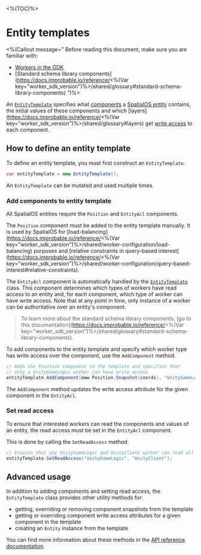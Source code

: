 <%(TOC)%>

# Entity templates

<%(Callout message="
Before reading this document, make sure you are familiar with:

  * [Workers in the GDK]({{urlRoot}}/reference/concepts/worker)
  * [Standard schema library components](https://docs.improbable.io/reference/<%(Var key="worker_sdk_version")%>/shared/glossary#standard-schema-library-components)
")%>

An [`EntityTemplate`]({{urlRoot}}/api/core/entity-template) specifies what [components]({{urlRoot}}/reference/glossary#spatialos-component) a [SpatialOS entity]({{urlRoot}}/reference/glossary#spatialos-entity) contains, the initial values of these components and which [layers](https://docs.improbable.io/reference/<%(Var key="worker_sdk_version")%>/shared/glossary#layers) get [write access]({{urlRoot}}/reference//glossary#authority) to each component.

## How to define an entity template

To define an entity template, you must first construct an `EntityTemplate`.

```csharp
var entityTemplate = new EntityTemplate();
```

An `EntityTemplate` can be mutated and used multiple times.

### Add components to entity template

All SpatialOS entities require the `Position` and `EntityAcl` components.

The `Position` component must be added to the entity template manually. It is used by SpatialOS for [load-balancing](https://docs.improbable.io/reference/<%(Var key="worker_sdk_version")%>/shared/worker-configuration/load-balancing) purposes and [relative constraints in query-based interest](https://docs.improbable.io/reference/<%(Var key="worker_sdk_version")%>/shared/worker-configuration/query-based-interest#relative-constraints).

The `EntityAcl` component is automatically handled by the [`EntityTemplate`]({{urlRoot}}/api/core/entity-template) class. This component determines which types of workers have read access to an entity and, for each component, which type of worker can have write access. Note that at any point in time, only instance of a worker can be authoritative over an entity's component.

> To learn more about the standard schema library components, [go to this documentation](https://docs.improbable.io/reference/<%(Var key="worker_sdk_version")%>/shared/glossary#standard-schema-library-components).

To add components to the entity template and specify which worker type has write access over the component, use the `AddComponent` method.

```csharp
// Adds the Position component to the template and specifies that
// only a UnityGameLogic worker can have write access
entityTemplate.AddComponent(new Position.Snapshot(coords), "UnityGameLogic");
```

The `AddComponent` method updates the write access attribute for the given component in the `EntityAcl`.

### Set read access

To ensure that interested workers can read the components and values of an entity, the read access must be set in the `EntityAcl` component.

This is done by calling the `SetReadAccess` method.

```csharp
// Ensures that any UnityGameLogic and UnityClient worker can read all components on an entity
entityTemplate.SetReadAccess("UnityGameLogic", "UnityClient");
```

## Advanced usage

In addition to adding components and setting read access, the `EntityTemplate` class provides other utility methods for:

* getting, overriding or removing component snapshots from the template
* getting or overriding component write access attributes for a given component in the template
* creating an `Entity` instance from the template

You can find more information about these methods in the [API reference documentation]({{urlRoot}}/api/core/entity-template#entitytemplate-class).

